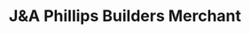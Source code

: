 ---
title: "J&A Phillips Builders Merchant"
url: /newport/janda-phillips-builders-merchant/
shop: trade
---